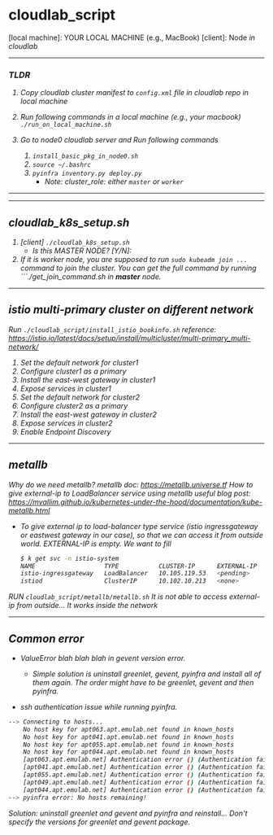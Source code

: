 # cloudlab_script

[local machine]: YOUR LOCAL MACHINE (e.g., MacBook)
[client]: Node<i> in cloudlab

---
### TLDR

1. Copy cloudlab cluster manifest to `config.xml` file in cloudlab repo in local machine

2. Run following commands in a local machine (e.g., your macbook)
    `./run_on_local_machine.sh`

3. Go to node0 cloudlab server and Run following commands
    1. `install_basic_pkg_in_node0.sh`
    2. `source ~/.bashrc`
    3. `pyinfra inventory.py deploy.py`
        - Note: cluster_role: either `master` or `worker`
 
---

---
## cloudlab_k8s_setup.sh
1. [client] ```./cloudlab_k8s_setup.sh```
   - Is this MASTER NODE? [Y/N]:
2. If it is worker node, you are supposed to run ```sudo kubeadm join ...``` command to join the cluster. You can get the full command by running ```./get_join_command.sh in **master** node.

---
## istio multi-primary cluster on different network
Run ```./cloudlab_script/install_istio_bookinfo.sh```
reference: https://istio.io/latest/docs/setup/install/multicluster/multi-primary_multi-network/
1. Set the default network for cluster1
2. Configure cluster1 as a primary
3. Install the east-west gateway in cluster1
4. Expose services in cluster1
5. Set the default network for cluster2
6. Configure cluster2 as a primary
7. Install the east-west gateway in cluster2
8. Expose services in cluster2
9. Enable Endpoint Discovery

---
## metallb
Why do we need metallb?
    metallb doc: https://metallb.universe.tf
How to give external-ip to LoadBalancer service using metallb 
    useful blog post: https://mvallim.github.io/kubernetes-under-the-hood/documentation/kube-metallb.html

- To give external ip to load-balancer type service (istio ingressgateway or eastwest gateway in our case), so that we can access it from outside world.
	EXTERNAL-IP is empty. We want to fill
	```bash
	$ k get svc -n istio-system
	NAME                   TYPE           CLUSTER-IP      EXTERNAL-IP   PORT(S)                                      AGE
	istio-ingressgateway   LoadBalancer   10.105.119.53   <pending>     15021:31750/TCP,80:30494/TCP,443:30676/TCP   11h
	istiod                 ClusterIP      10.102.10.213   <none>        15010/TCP,15012/TCP,443/TCP,15014/TCP        11h
	```

RUN ```cloudlab_script/metallb/metallb.sh```
It is not able to access external-ip from outside...
It works inside the network

---

## Common error
- ValueError blah blah blah in gevent version error.
    - Simple solution is uninstall greenlet, gevent, pyinfra and install all of them again. The order might have to be greenlet, gevent and then pyinfra.

- ssh authentication issue while running pyinfra.
```bash
--> Connecting to hosts...
    No host key for apt063.apt.emulab.net found in known_hosts
    No host key for apt041.apt.emulab.net found in known_hosts
    No host key for apt055.apt.emulab.net found in known_hosts
    No host key for apt044.apt.emulab.net found in known_hosts
    [apt063.apt.emulab.net] Authentication error () (Authentication failed.)
    [apt041.apt.emulab.net] Authentication error () (Authentication failed.)
    [apt055.apt.emulab.net] Authentication error () (Authentication failed.)
    [apt049.apt.emulab.net] Authentication error () (Authentication failed.)
    [apt044.apt.emulab.net] Authentication error () (Authentication failed.)
--> pyinfra error: No hosts remaining!
```

Solution: uninstall greenlet and gevent and pyinfra and reinstall... Don't specify the versions for greenlet and gevent package.

